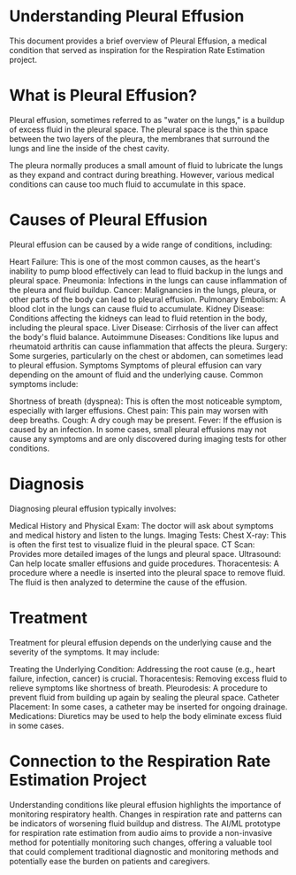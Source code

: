 # Understanding Pleural Effusion

This document provides a brief overview of Pleural Effusion, a medical condition that served as inspiration for the Respiration Rate Estimation project.

# What is Pleural Effusion?

Pleural effusion, sometimes referred to as "water on the lungs," is a buildup of excess fluid in the pleural space. The pleural space is the thin space between the two layers of the pleura, the membranes that surround the lungs and line the inside of the chest cavity.

The pleura normally produces a small amount of fluid to lubricate the lungs as they expand and contract during breathing. However, various medical conditions can cause too much fluid to accumulate in this space.

# Causes of Pleural Effusion

Pleural effusion can be caused by a wide range of conditions, including:

Heart Failure: This is one of the most common causes, as the heart's inability to pump blood effectively can lead to fluid backup in the lungs and pleural space.
Pneumonia: Infections in the lungs can cause inflammation of the pleura and fluid buildup.
Cancer: Malignancies in the lungs, pleura, or other parts of the body can lead to pleural effusion.
Pulmonary Embolism: A blood clot in the lungs can cause fluid to accumulate.
Kidney Disease: Conditions affecting the kidneys can lead to fluid retention in the body, including the pleural space.
Liver Disease: Cirrhosis of the liver can affect the body's fluid balance.
Autoimmune Diseases: Conditions like lupus and rheumatoid arthritis can cause inflammation that affects the pleura.
Surgery: Some surgeries, particularly on the chest or abdomen, can sometimes lead to pleural effusion.
Symptoms
Symptoms of pleural effusion can vary depending on the amount of fluid and the underlying cause. Common symptoms include:

Shortness of breath (dyspnea): This is often the most noticeable symptom, especially with larger effusions.
Chest pain: This pain may worsen with deep breaths.
Cough: A dry cough may be present.
Fever: If the effusion is caused by an infection.
In some cases, small pleural effusions may not cause any symptoms and are only discovered during imaging tests for other conditions.

# Diagnosis
Diagnosing pleural effusion typically involves:

Medical History and Physical Exam: The doctor will ask about symptoms and medical history and listen to the lungs.
Imaging Tests:
Chest X-ray: This is often the first test to visualize fluid in the pleural space.
CT Scan: Provides more detailed images of the lungs and pleural space.
Ultrasound: Can help locate smaller effusions and guide procedures.
Thoracentesis: A procedure where a needle is inserted into the pleural space to remove fluid. The fluid is then analyzed to determine the cause of the effusion.

# Treatment

Treatment for pleural effusion depends on the underlying cause and the severity of the symptoms. It may include:

Treating the Underlying Condition: Addressing the root cause (e.g., heart failure, infection, cancer) is crucial.
Thoracentesis: Removing excess fluid to relieve symptoms like shortness of breath.
Pleurodesis: A procedure to prevent fluid from building up again by sealing the pleural space.
Catheter Placement: In some cases, a catheter may be inserted for ongoing drainage.
Medications: Diuretics may be used to help the body eliminate excess fluid in some cases.

# Connection to the Respiration Rate Estimation Project

Understanding conditions like pleural effusion highlights the importance of monitoring respiratory health. Changes in respiration rate and patterns can be indicators of worsening fluid buildup and distress. The AI/ML prototype for respiration rate estimation from audio aims to provide a non-invasive method for potentially monitoring such changes, offering a valuable tool that could complement traditional diagnostic and monitoring methods and potentially ease the burden on patients and caregivers.

